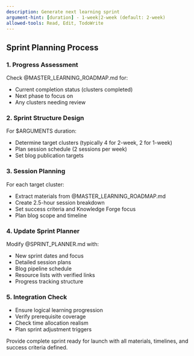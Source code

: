 ```yaml
---
description: Generate next learning sprint  
argument-hint: [duration] - 1-week|2-week (default: 2-week)
allowed-tools: Read, Edit, TodoWrite
---
```

## Sprint Planning Process

### 1. Progress Assessment

Check @MASTER_LEARNING_ROADMAP.md for:

- Current completion status (clusters completed)
- Next phase to focus on
- Any clusters needing review

### 2. Sprint Structure Design

For $ARGUMENTS duration:

- Determine target clusters (typically 4 for 2-week, 2 for 1-week)
- Plan session schedule (2 sessions per week)
- Set blog publication targets

### 3. Session Planning

For each target cluster:

- Extract materials from @MASTER_LEARNING_ROADMAP.md
- Create 2.5-hour session breakdown
- Set success criteria and Knowledge Forge focus
- Plan blog scope and timeline

### 4. Update Sprint Planner

Modify @SPRINT_PLANNER.md with:

- New sprint dates and focus
- Detailed session plans
- Blog pipeline schedule
- Resource lists with verified links
- Progress tracking structure

### 5. Integration Check

- Ensure logical learning progression
- Verify prerequisite coverage
- Check time allocation realism
- Plan sprint adjustment triggers

Provide complete sprint ready for launch with all materials, timelines, and success criteria defined.
